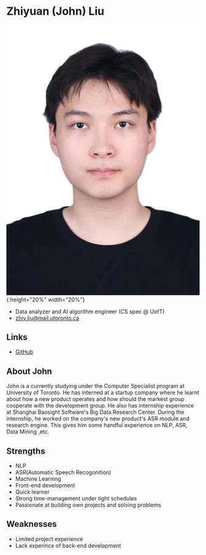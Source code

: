 # Zhiyuan (John) Liu

![zhiyuan Liu Profile](./zhiyuan_liu.jpg){:height="20%" width="20%"}

- Data analyzer and AI algorithm engineer (CS spec @ UofT)
- zhiy.liu@mail.utoronto.ca

## Links

- [GitHub](https://github.com/WindBlowDickCool)


## About John

John is a currently studying under the Computer Specialist program at University of Toronto. He has interned at a startup company where he learnt about how a new product operates and how should the markest group cooperate with the development group. He also has internship experience at Shanghai Baosight Software's Big Data Research Center. During the internship, he worked on the company's new product's ASR module and research engine. This gives him some handful experience on NLP, ASR, Data Mining ,etc. 

## Strengths

- NLP
- ASR(Automatic Speech Recogonition)
- Machine Learning
- Front-end  development
- Quick learner
- Strong time-management under tight schedules
- Passionate at building own projects and solving problems

## Weaknesses

- Limited project experience
- Lack experince of back-end development
